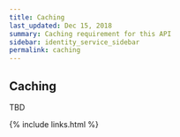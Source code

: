 ```yaml
---
title: Caching
last_updated: Dec 15, 2018
summary: Caching requirement for this API
sidebar: identity_service_sidebar
permalink: caching
---
```


## Caching
TBD

{% include links.html %}